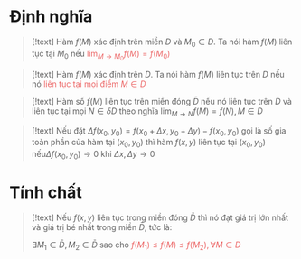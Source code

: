 
# Định nghĩa

>[!text]
>Hàm $f(M)$ xác định trên miền $D$ và $M_0 \in D$. Ta nói hàm $f(M)$ liên tục tại $M_0$ nếu <span style="color:#ec6565">$\displaystyle{\lim_{M\to M_0}f(M)=f(M_0)}$</span>

>[!text]
>Hàm $f(M)$ xác định trên $D$. Ta nói hàm $f(M)$ liên tục trên $D$ nếu nó <span style="color:#ec6565">liên tục tại mọi điểm $M\in D$</span>

>[!text]
>Hàm số $f(M)$ liên tục trên miền đóng $\bar D$ nếu nó liên tục trên $D$ và liên tục tại mọi $N\in \delta D$ theo nghĩa $\displaystyle{\lim_{M\to N}f(M)=f(N)}, M\in D$

>[!text]
>Nếu đặt $\Delta f(x_0,y_0) = f(x_0+\Delta x, y_0+\Delta y)-f(x_0,y_0)$ gọi là số gia toàn phần của hàm tại $(x_0,y_0)$ thì hàm $f(x,y)$ liên tục tại $(x_0,y_0)$ nếu$\Delta f(x_0,y_0) \to 0$ khi $\Delta x, \Delta y \to 0$

# Tính chất

>[!text]
>Nếu $f(x,y)$ liên tục  trong miền đóng $\bar D$ thì nó đạt giá trị lớn nhất và giá trị bé nhất trong miền $\bar D$, tức là:
>
>$\exists M_1\in \bar D, M_2\in \bar D$ sao cho <span style="color:#ec6565">$f(M_1) \leq f(M) \leq f(M_2), \forall M \in D$</span>

